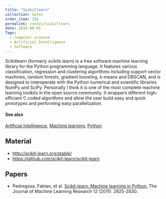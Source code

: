 ```yaml
---
title: "Scikitlearn"
collection: notes
order_item: 156
permalink: /notes/scikitlearn
date: 2016-06-01
Tags:
  - Computer science
  - Artificial Intelligence
  - Software
---
```


Scikitlearn (formerly scikits.learn) is a free software machine learning library for the Python programming language. It features various classification, regression and clustering algorithms including support vector machines, random forests, gradient boosting, k-means and DBSCAN, and is designed to interoperate with the Python numerical and scientific libraries NumPy and SciPy.
Personally I think it is one of the most complete machine learning toolkits in the open source community. It wrappers different high-efficient C coded algorithms and
allow the user build easy and quick prototypes and performing easy parallelization.


#### See also
[Artificial Intelligence](/notes/artificial_intelligence), [Machine learning](/notes/machine_learning), [Python](/notes/python)


## Material
* http://scikit-learn.org/stable/
* https://github.com/scikit-learn/scikit-learn


## Papers
* Pedregosa, Fabian, et al. [Scikit-learn: Machine learning in Python.](http://www.jmlr.org/papers/volume12/pedregosa11a/pedregosa11a.pdf) The Journal of Machine Learning Research 12 (2011): 2825-2830.




